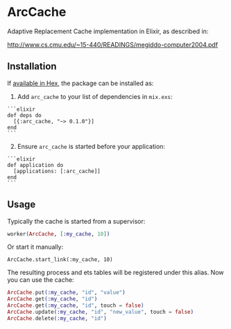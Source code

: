 # ArcCache

Adaptive Replacement Cache implementation in Elixir, as described in:

http://www.cs.cmu.edu/~15-440/READINGS/megiddo-computer2004.pdf

## Installation

If [available in Hex](https://hex.pm/docs/publish), the package can be installed as:

  1. Add `arc_cache` to your list of dependencies in `mix.exs`:

    ```elixir
    def deps do
      [{:arc_cache, "~> 0.1.0"}]
    end
    ```

  2. Ensure `arc_cache` is started before your application:

    ```elixir
    def application do
      [applications: [:arc_cache]]
    end
    ```

## Usage

Typically the cache is started from a supervisor:

```elixir
worker(ArcCache, [:my_cache, 10])
```

Or start it manually:

```
ArcCache.start_link(:my_cache, 10)
```

The resulting process and ets tables will be registered under this alias.
Now you can use the cache:

```elixir
ArcCache.put(:my_cache, "id", "value")
ArcCache.get(:my_cache, "id")
ArcCache.get(:my_cache, "id", touch = false)
ArcCache.update(:my_cache, "id", "new_value", touch = false)
ArcCache.delete(:my_cache, "id")
```
